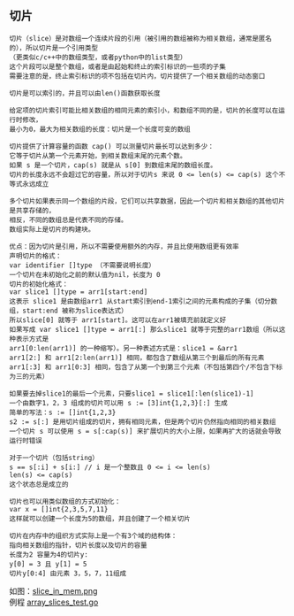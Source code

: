 切片
-
    切片（slice）是对数组一个连续片段的引用（被引用的数组被称为相关数组，通常是匿名的），所以切片是一个引用类型
    （更类似c/c++中的数组类型，或者python中的list类型）
    这个片段可以是整个数组，或者是由起始和终止的索引标识的一些项的子集
    需要注意的是，终止索引标识的项不包括在切片内，切片提供了一个相关数组的动态窗口

    切片是可以索引的，并且可以由len()函数获取长度
    
    给定项的切片索引可能比相关数组的相同元素的索引小，和数组不同的是，切片的长度可以在运行时修改，
    最小为0，最大为相关数组的长度：切片是一个长度可变的数组
    
    切片提供了计算容量的函数 cap() 可以测量切片最长可以达到多少：
    它等于切片从第一个元素开始，到相关数组末尾的元素个数。
    如果 s 是一个切片，cap(s) 就是从 s[0] 到数组末尾的数组长度。
    切片的长度永远不会超过它的容量，所以对于切片s 来说 0 <= len(s) <= cap(s) 这个不等式永远成立
    
    多个切片如果表示同一个数组的片段，它们可以共享数据，因此一个切片和相关数组的其他切片是共享存储的，
    相反，不同的数组总是代表不同的存储。
    数组实际上是切片的构建块。

    优点：因为切片是引用，所以不需要使用额外的内存，并且比使用数组更有效率
    声明切片的格式：
    var identifier []type （不需要说明长度）
    一个切片在未初始化之前的默认值为nil，长度为 0
    切片的初始化格式：
    var slice1 []type = arr1[start:end]
    这表示 slice1 是由数组arr1 从start索引到end-1索引之间的元素构成的子集（切分数组，start:end 被称为slice表达式）
    所以slice[0] 就等于 arr1[start]。这可以在arr1被填充前就定义好
    如果写成 var slice1 []type = arr1[:] 那么slice1 就等于完整的arr1数组（所以这种表示方式是
    arr1[0:len(arr1)] 的一种缩写）。另一种表述方式是：slice1 = &arr1
    arr1[2:] 和 arr1[2:len(arr1)] 相同，都包含了数组从第三个到最后的所有元素
    arr1[:3] 和 arr1[0:3] 相同，包含了从第一个到第三个元素（不包括第四个/不包含下标为三的元素）
    
    如果要去掉slice1的最后一个元素，只要slice1 = slice1[:len(slice1)-1]
    一个由数字1，2，3 组成的切片可以用 s := [3]int{1,2,3}[:] 生成
    简单的写法：s := []int{1,2,3}
    s2 := s[:] 是用切片组成的切片，拥有相同元素，但是两个切片仍然指向相同的相关数组
    一个切片 s 可以使用 s = s[:cap(s)] 来扩展切片的大小上限，如果再扩大的话就会导致运行时错误
    
    对于一个切片（包括string）
    s == s[:i] + s[i:] // i 是一个整数且 0 <= i <= len(s)
    len(s) <= cap(s) 
    这个状态总是成立的

    切片也可以用类似数组的方式初始化：
    var x = []int{2,3,5,7,11}
    这样就可以创建一个长度为5的数组，并且创建了一个相关切片

    切片在内存中的组织方式实际上是一个有3个域的结构体：
    指向相关数组的指针，切片长度以及切片的容量
    长度为2 容量为4的切片y:
    y[0] = 3 且 y[1] = 5
    切片y[0:4] 由元素 3，5，7，11组成
如图：[slice_in_mem.png](E:\go_note\pic\note_41\slice_in_mem.png)  
例程 [array_slices_test.go](E:\go_note\study_source\slice\array_slices_test.go)




















